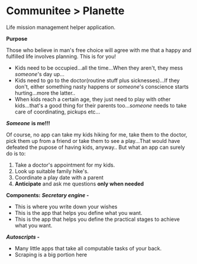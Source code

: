 # Communitee > Planette

Life mission management helper application.

**Purpose**

Those who believe in man's free choice will agree with me that a happy and fulfilled life involves planning.
This is for you!

* Kids need to be occupied...all the time...When they aren't, they mess *someone*'s day up...
* Kids need to go to the doctor(routine stuff plus sicknesses)...If they don't, either something nasty happens or *someone*'s conscience starts hurting...more the latter..
* When kids reach a certain age, they just need to play with other kids...that's a good thing for their parents too...*someone* needs to take care of coordinating, pickups etc...

***Someone*** **is me!!!**

Of course, no app can take my kids hiking for me, take them to the doctor, pick them up from a friend or take them to see a play...That would have defeated the pupose of having kids, anyway..
But what an app can surely do is to:

1. Take a doctor's appointment for my kids.
2. Look up suitable family hike's.
3. Coordinate a play date with a parent
4. **Anticipate** and ask me questions **only when needed**


**Components:**
***Secretary engine -***
* This is where you write down your wishes
* This is the app that helps you define what you want.
* This is the app that helps you define the practical stages to achieve what you want.

***Autoscripts -***
* Many little apps that take all computable tasks of your back.
* Scraping is a big portion here
